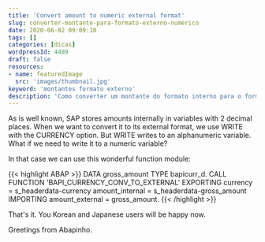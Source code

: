 ```yaml
---
title: 'Convert amount to numeric external format'
slug: converter-montante-para-formato-externo-numerico
date: 2020-06-02 09:09:10
tags: []
categories: [dicas]
wordpressId: 4489
draft: false
resources:
- name: featuredImage
  src: 'images/thumbnail.jpg'
keyword: 'montantes formato externo'
description: 'Como converter um montante do formato interno para o formato interno atribuindo o resultado a uma variável de tipo numérico.'
---
```

As is well known, SAP stores amounts internally in variables with 2 decimal places. When we want to convert it to its external format, we use WRITE with the CURRENCY option. But WRITE writes to an alphanumeric variable. What if we need to write it to a numeric variable?

<!--more-->

In that case we can use this wonderful function module:


{{< highlight ABAP >}}
DATA gross_amount TYPE bapicurr_d.
    CALL FUNCTION 'BAPI_CURRENCY_CONV_TO_EXTERNAL'
      EXPORTING
        currency        = s_headerdata-currency
        amount_internal = s_headerdata-gross_amount
      IMPORTING
        amount_external = gross_amount.
{{< /highlight >}}

That's it. You Korean and Japanese users will be happy now.

Greetings from Abapinho.
